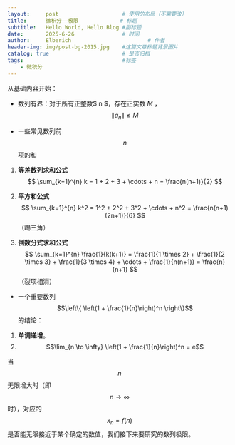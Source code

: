 ```yaml
---
layout:     post   				    # 使用的布局（不需要改）
title:      微积分——极限				# 标题 
subtitle:   Hello World, Hello Blog #副标题
date:       2025-6-26				# 时间
author:     Elberich 						# 作者
header-img: img/post-bg-2015.jpg 	#这篇文章标题背景图片
catalog: true 						# 是否归档
tags:								#标签
    - 微积分
---
```


从基础内容开始：
- 数列有界：对于所有正整数$ n $，存在正实数 $M$ ，$$\|a_n\| \leq M$$

- 一些常见数列前 $$n$$ 项的和

1. **等差数列求和公式**
   $$
   \sum_{k=1}^{n} k = 1 + 2 + 3 + \cdots + n = \frac{n(n+1)}{2}
   $$

2. **平方和公式**
   $$
   \sum_{k=1}^{n} k^2 = 1^2 + 2^2 + 3^2 + \cdots + n^2 = \frac{n(n+1)(2n+1)}{6}
   $$（踢三角）

3. **倒数分式求和公式**
   $$
   \sum_{k=1}^{n} \frac{1}{k(k+1)} = \frac{1}{1 \times 2} + \frac{1}{2 \times 3} + \frac{1}{3 \times 4} + \cdots + \frac{1}{n(n+1)} = \frac{n}{n+1}
   $$（裂项相消）

- 一个重要数列 $$\left\{ \left(1 + \frac{1}{n}\right)^n \right\}$$ 的结论：

1. **单调递增**。
2. $$\lim_{n \to \infty} \left(1 + \frac{1}{n}\right)^n = e$$


当 $$n$$ 无限增大时（即 $$n \to \infty$$ 时），对应的 $$x_n = f(n)$$ 是否能无限接近于某个确定的数值，我们接下来要研究的数列极限。
